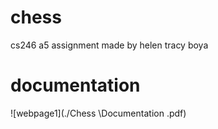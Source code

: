 # chess
cs246 a5 assignment
made by helen tracy boya
# documentation
![webpage1](./Chess \Documentation .pdf)

